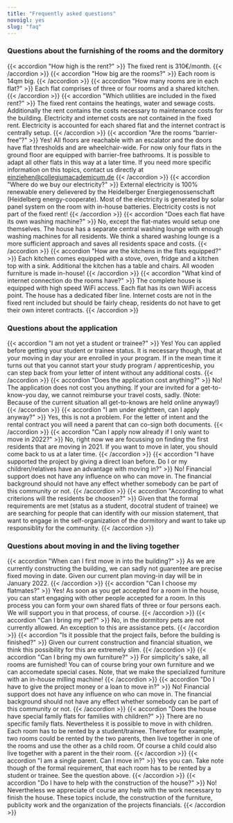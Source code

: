 ```yaml
---
title: "Frequently asked questions"
novoigl: yes
slug: "faq"
---
```



### Questions about the furnishing of the rooms and the dormitory

{{< accordion "How high is the rent?" >}}
The fixed rent is 310€/month.
{{< /accordion >}}
{{< accordion "How big are the rooms?" >}}
Each room is 14qm big.
{{< /accordion >}}
{{< accordion "How many rooms are in each flat?" >}}
Each flat comprises of three or four rooms and a shared kitchen.
{{< /accordion >}}
{{< accordion "Which utilities are included in the fixed rent?" >}}
The fixed rent contains the heatings, water and sewage costs. Additionally the rent contains the costs necessary to maintenance costs for the building. Electricity and internet costs are not contained in the fixed rent. Electricity is accounted for each shared flat and the internet contract is centrally setup.
{{< /accordion >}}
{{< accordion "Are the rooms “barrier-free”?" >}}
Yes! All floors are reachable with an escalator and the doors have flat thresholds and are wheelchair-wide. For now only four flats in the ground floor are equipped with barrier-free bathrooms. It is possible to adapt all other flats in this way at a later time. If you need more specific information on this topics, contact us directly at einziehen@collegiumacademicum.de
{{< /accordion >}}
{{< accordion "Where do we buy our electricity?" >}}
External electricity is 100% renewable enery delievered by the Heidelberger Energiegenossenschaft (Heidelberg energy-cooperate). Most of the electricity is generated by solar panel system on the room with in-house batteries. Electricity costs is not part of the fixed rent!
{{< /accordion >}}
{{< accordion "Does each flat have its own washing machine?" >}}
No, except the flat-mates would setup one themselves. The house has a separate central washing lounge with enough washing machines for all residents. We think a shared washing lounge is a more sufficient approach and saves all residents space and costs.
{{< /accordion >}}
{{< accordion "How are the kitchens in the flats equipped?" >}}
Each kitchen comes equipped with a stove, oven, fridge and a kitchen top with a sink. Additional the kitchen has a table and chairs. All wooden furniture is made in-house!
{{< /accordion >}}
{{< accordion "What kind of internet connection do the rooms have?" >}}
The complete house is equipped with high speed WiFi access. Each flat has its own WiFi access point. The house has a dedicated fiber line. Internet costs are not in the fixed rent included but should be fairly cheap, residents do not have to get their own interet contracts.
{{< /accordion >}}

### Questions about the application

{{< accordion "I am not yet a student or trainee?" >}}
Yes! You can applied before getting your student or trainee status. It is necessary though, that at your moving in day your are enrolled in your program. If in the mean time it turns out that you cannot start your study program / apprenticeship, you can step back from your letter of intent without any additional costs.
{{< /accordion >}}
{{< accordion "Does the application cost anything?" >}}
No! The application does not cost you anything. If your are invited for a get-to-know-you day, we cannot reimburse your travel costs, sadly. (Note: Because of the current situation all get-to-knows are held online anyway!)
{{< /accordion >}}
{{< accordion "I am under eightteen, can I apply anyway?" >}}
Yes, this is not a problem. For the letter of intent and the rental contract you will need a parent that can co-sign both documents.
{{< /accordion >}}
{{< accordion "Can I apply now already if I only want to move in 2022?" >}}
No, right now we are focussing on finding the first residents that are moving in 2021. If you want to move in later, you should come back to us at a later time.
{{< /accordion >}}
{{< accordion "I have supported the project by giving a direct loan before. Do I or my children/relatives have an advantage with moving in?" >}}
No! Financial support does not have any influence on who can move in. The financial background should not have any effect whether somebody  can be part of this community or not.
{{< /accordion >}}
{{< accordion "According to what criterions will the residents be choosen?" >}}
Given that the formal requirements are met (status as a student, docotral student of trainee) we are searching for people that can identify with our mission statement, that want to engage in the self-organization of the dormitory and want to take up responsiblity for the community.
{{< /accordion >}}

### Questions about moving in and the living together

{{< accordion "When can I first move in into the building?" >}}
As we are currently constructing the building, we can sadly not guarentee are precise fixed moving in date. Given our current plan moving-in day will be in January 2022.
{{< /accordion >}}
{{< accordion "Can I choose my flatmates?" >}}
Yes! As soon as you get accepted for a room in the house, you can start engaging with other people accepted for a room. In this process you can form your own shared flats of three or four persons each. We will support you in that process, of course.
{{< /accordion >}}
{{< accordion "Can I bring my pet?" >}}
No, in the dormitory pets are not currently allowed. An exception to this are assistance pets.
{{< /accordion >}}
{{< accordion "Is it possible that the project fails, before the building is finished?" >}}
Given our current construction and financial situation, we think this possibility for this are extremely slim.
{{< /accordion >}}
{{< accordion "Can I bring my own furniture?" >}}
For simplicity's sake, all rooms are furnished! You can of course bring your own furniture and we can accomedate special cases. Note, that we make the specialized furniture with an in-house milling machine!
{{< /accordion >}}
{{< accordion "Do I have to give the project money or a loan to move in?" >}}
No! Financial support does not have any influence on who can move in. The financial background should not have any effect whether somebody  can be part of this community or not.
{{< /accordion >}}
{{< accordion "Does the house have special family flats for families with children?" >}}
There are no specific family flats. Nevertheless it is possible to move in with children. Each room has to be rented by a student/trainee. Therefore for example, two rooms could be rented by the two parents, then live together in one of the rooms and use the other as a child room. Of course a child could also live together with a parent in the their room.
{{< /accordion >}}
{{< accordion "I am a single parent. Can I move in?" >}}
Yes you can. Take note though of the formal requirement, that each room has to be rented by a student or trainee. See the question above.
{{< /accordion >}}
{{< accordion "Do I have to help with the construction of the house?" >}}
No! Nevertheless we appreciate of course any help with the work necessary to finish the house. These topics include, the construction of the furniture, publicity work and the organization of the projects financials.
{{< /accordion >}}
